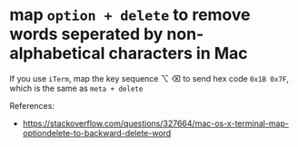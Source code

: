 # map `option + delete` to remove words seperated by non-alphabetical characters in Mac
If you use `iTerm`, map the key sequence ⌥ ⌫ to send hex code `0x1B 0x7F`, which is
the same as `meta + delete`

References:
- https://stackoverflow.com/questions/327664/mac-os-x-terminal-map-optiondelete-to-backward-delete-word
